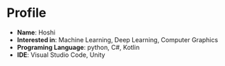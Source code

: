# Profile

- **Name**: Hoshi
- **Interested in**: Machine Learning, Deep Learning, Computer Graphics
- **Programing Language**: python, C#, Kotlin
- **IDE**: Visual Studio Code, Unity

<!---
- 👋 Hi, I’m @hoshi-ophiuchus
- 👀 I’m interested in ...
- 🌱 I’m currently learning ...
- 💞️ I’m looking to collaborate on ...
- 📫 How to reach me ...

hoshi-ophiuchus/hoshi-ophiuchus is a ✨ special ✨ repository because its `README.md` (this file) appears on your GitHub profile.
You can click the Preview link to take a look at your changes.
--->
